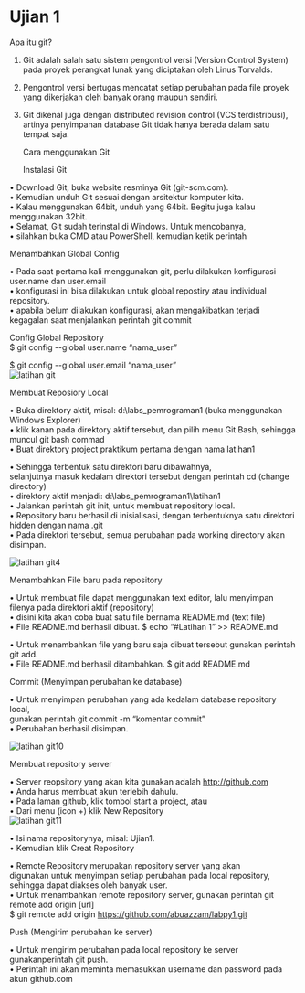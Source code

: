 # Ujian 1 
Apa itu git?
1. Git adalah salah satu sistem pengontrol versi (Version Control System)                                                                                    
   pada proyek perangkat lunak yang diciptakan oleh Linus Torvalds.                                                                                                                                                                                                                                                                                        
2. Pengontrol versi bertugas mencatat setiap perubahan pada file
   proyek yang dikerjakan oleh banyak orang maupun sendiri.                                                                                                 
3. Git dikenal juga dengan distributed revision control (VCS terdistribusi),
   artinya penyimpanan database Git tidak hanya berada dalam satu tempat saja.                                                                                    
                                                                                                                                                      
   Cara menggunakan Git                                                                                                                                        
                                                                                                                                                                     
    Instalasi Git

 • Download Git, buka website resminya Git (git-scm.com).                                                                                            
 • Kemudian unduh Git sesuai dengan arsitektur komputer kita.                                                                                                         
 • Kalau menggunakan 64bit, unduh yang 64bit. Begitu juga kalau menggunakan 32bit.                                                                                        
 • Selamat, Git sudah terinstal di Windows. Untuk mencobanya,                                                                                                   
 • silahkan buka CMD atau PowerShell, kemudian ketik perintah                                                                                                                                                                 
                                                                                                                                                         
Menambahkan Global Config

•  Pada saat pertama kali menggunakan git, perlu dilakukan konfigurasi user.name dan user.email                                                     
•  konfigurasi ini bisa dilakukan untuk global repostiry atau individual repository.                                                                    
•  apabila belum dilakukan konfigurasi, akan mengakibatkan terjadi kegagalan saat menjalankan perintah git commit                                                                                                      
                                                                                                                                                                              
 Config Global Repository                                                                                                                            
$ git config --global user.name “nama_user”                                                                                                                                            
                                                                                                                                                                                                                           
$ git config --global user.email “nama_user”                                                                                                                
 ![latihan git](https://user-images.githubusercontent.com/46746119/51958671-9d4e9780-2483-11e9-8929-1036fc80c7b9.jpg)
                                                                                                                                                                                   
   Membuat Reposiory Local

• Buka direktory aktif, misal: d:\labs_pemrograman1 (buka menggunakan Windows Explorer)                                                               
• klik kanan pada direktory aktif tersebut, dan pilih menu Git Bash, sehingga muncul git bash commad                                                     
• Buat direktory project praktikum pertama dengan nama latihan1                                                                                    
                                                                                                                                                                                       
• Sehingga terbentuk satu direktori baru dibawahnya,                                                                                                                                                                                                     
   selanjutnya masuk kedalam direktori tersebut dengan perintah cd (change directory)                                                                                                                                     
• direktory aktif menjadi: d:\labs_pemrograman1\latihan1                                                                                                                                                                                                                                                                                                                                                                                      
• Jalankan perintah git init, untuk membuat repository local.                                                                                       
• Repository baru berhasil di inisialisasi, dengan terbentuknya satu direktori hidden dengan nama .git                                                      
• Pada direktori tersebut, semua perubahan pada working directory akan disimpan.                                                                         

![latihan git4](https://user-images.githubusercontent.com/46746119/51959679-18b24800-2488-11e9-86ed-14befa29c218.jpg)

Menambahkan File baru pada repository                                                                                                                    

• Untuk membuat file dapat menggunakan text editor, lalu menyimpan filenya pada direktori aktif (repository)                                                                  
• disini kita akan coba buat satu file bernama README.md (text file)                                                                                                                
• File README.md berhasil dibuat. $ echo “#Latihan 1” >> README.md                                                                                                      

• Untuk menambahkan file yang baru saja dibuat tersebut gunakan perintah git add.                                                                                  
• File README.md berhasil ditambahkan. $ git add README.md                                                                                                                 

Commit (Menyimpan perubahan ke database)                                                                                                                                   

• Untuk menyimpan perubahan yang ada kedalam database repository local,                                                                                
   gunakan perintah git commit -m “komentar commit”                                             
• Perubahan berhasil disimpan.

![latihan git10](https://user-images.githubusercontent.com/46746119/51959820-c160a780-2488-11e9-85d0-cb6c7339e55f.jpg)

Membuat repository server

• Server reopsitory yang akan kita gunakan adalah http://github.com                                                                                      
• Anda harus membuat akun terlebih dahulu.                                                                                                                                              
• Pada laman github, klik tombol start a project, atau                                                                                                         
• Dari menu (icon +) klik New Repository                                                                                                              
![latihan git11](https://user-images.githubusercontent.com/46746119/51959934-49df4800-2489-11e9-85d9-aafbba6580cc.jpg)

• Isi nama repositorynya, misal: Ujian1.                                                                                                              
• Kemudian klik Creat Repository                                                                                                                            

• Remote Repository merupakan repository server yang akan                                                                                                   
digunakan untuk menyimpan setiap perubahan pada local repository, sehingga dapat diakses oleh banyak user.                                                      
• Untuk menambahkan remote repository server, gunakan perintah git remote add origin [url]                                                                     
$ git remote add origin https://github.com/abuazzam/labpy1.git                                                                                              

Push (Mengirim perubahan ke server)

• Untuk mengirim perubahan pada local repository ke server gunakanperintah git push.                                                                            
• Perintah ini akan meminta memasukkan username dan password pada akun github.com                                                                           

